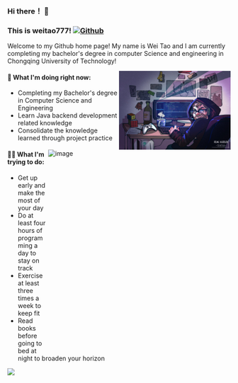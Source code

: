 ### Hi there！ 👋 
### This is weitao777! [![Github](https://img.shields.io/badge/-Github-000?style=flat&logo=Github&logoColor=white)](https://github.com/weitao777)

Welcome to my Github home page!  My name is Wei Tao and I am currently completing my bachelor's degree in computer Science and engineering in Chongqing University of Technology! 

<img align="right" alt="img" src="https://github.com/FernandoRoldan93/FernandoRoldan93/blob/master/cover_image.jpg" width="50%" height="auto" />

 <img align="right" width="412" height="450" alt="image" src="https://user-images.githubusercontent.com/72557529/174254844-de6a2aaf-c97f-4d70-9d31-1fb5daf23067.png">

#### 🌱 What I'm doing right now: 
- Completing my Bachelor's degree in Computer Science and Engineering  
- Learn Java backend development related knowledge  
- Consolidate the knowledge learned through project practice 
#### 💪🏻 What I'm trying to do:  
- Get up early and make the most of your day  
- Do at least four hours of programming a day to stay on track  
- Exercise at least three times a week to keep fit  
- Read books before going to bed at night to broaden your horizon 
<img width="50%" align="left" src="https://github-readme-stats.vercel.app/api?username=weitao777&show_icons=true&hide_border=true" />

